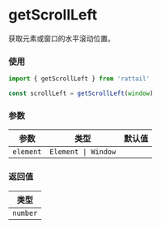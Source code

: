 # getScrollLeft

获取元素或窗口的水平滚动位置。

### 使用

```ts
import { getScrollLeft } from 'rattail'

const scrollLeft = getScrollLeft(window)
```

### 参数

| 参数      | 类型                | 默认值 |
| --------- | ------------------- | ------ |
| `element` | `Element \| Window` |        |

### 返回值

| 类型     |
| -------- |
| `number` |
